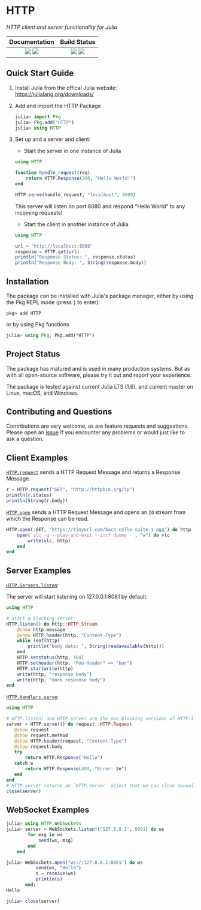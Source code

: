 
# HTTP

*HTTP client and server functionality for Julia*

| **Documentation**                                                         | **Build Status**                                                                                |
|:-------------------------------------------------------------------------:|:-----------------------------------------------------------------------------------------------:|
| [![][docs-stable-img]][docs-stable-url] [![][docs-dev-img]][docs-dev-url] | [![][github-actions-ci-img]][github-actions-ci-url] [![][codecov-img]][codecov-url] |

## Quick Start Guide

1. Install Julia from the offical Julia website: https://julialang.org/downloads/
2. Add and import the HTTP Package 
   ```julia
   julia> import Pkg
   julia> Pkg.add("HTTP")
   julia> using HTTP
   ```
3. Set up and a server and client:
    - Start the server in one instance of Julia
    
    ```julia
    using HTTP
    
    function handle_request(req)
        return HTTP.Response(200, "Hello World!")
    end
    
    HTTP.serve(handle_request, "localhost", 8080)
    ```
   This server will listen on port 8080 and respond "Hello World" to any incoming requests!
   
    - Start the client in another instance of Julia
    ```julia
    using HTTP
    
    url = "http://localhost:8080"
    response = HTTP.get(url)
    println("Response Status: ", response.status)
    println("Response Body: ", String(response.body))
    ```

## Installation

The package can be installed with Julia's package manager,
either by using the Pkg REPL mode (press `]` to enter):
```
pkg> add HTTP
```
or by using Pkg functions
```julia
julia> using Pkg; Pkg.add("HTTP")
```

## Project Status

The package has matured and is used in many production systems.
But as with all open-source software, please try it out and report your experience.

The package is tested against current Julia LTS (1.6), and current master on Linux, macOS, and Windows.

## Contributing and Questions

Contributions are very welcome, as are feature requests and suggestions. Please open an
[issue][issues-url] if you encounter any problems or would just like to ask a question.


## Client Examples

[`HTTP.request`](https://juliaweb.github.io/HTTP.jl/stable/index.html#HTTP.request-Tuple{String,HTTP.URIs.URI,Array{Pair{SubString{String},SubString{String}},1},Any})
sends a HTTP Request Message and returns a Response Message.

```julia
r = HTTP.request("GET", "http://httpbin.org/ip")
println(r.status)
println(String(r.body))
```

[`HTTP.open`](https://juliaweb.github.io/HTTP.jl/stable/index.html#HTTP.open)
sends a HTTP Request Message and
opens an `IO` stream from which the Response can be read.

```julia
HTTP.open(:GET, "https://tinyurl.com/bach-cello-suite-1-ogg") do http
    open(`vlc -q --play-and-exit --intf dummy -`, "w") do vlc
        write(vlc, http)
    end
end
```


## Server Examples

[`HTTP.Servers.listen`](https://juliaweb.github.io/HTTP.jl/stable/index.html#HTTP.Servers.listen):

The server will start listening on 127.0.0.1:8081 by default.

```julia
using HTTP

# start a blocking server
HTTP.listen() do http::HTTP.Stream
    @show http.message
    @show HTTP.header(http, "Content-Type")
    while !eof(http)
        println("body data: ", String(readavailable(http)))
    end
    HTTP.setstatus(http, 404)
    HTTP.setheader(http, "Foo-Header" => "bar")
    HTTP.startwrite(http)
    write(http, "response body")
    write(http, "more response body")
end
```

[`HTTP.Handlers.serve`](https://juliaweb.github.io/HTTP.jl/stable/index.html#HTTP.Handlers.serve):
```julia
using HTTP

# HTTP.listen! and HTTP.serve! are the non-blocking versions of HTTP.listen/HTTP.serve
server = HTTP.serve!() do request::HTTP.Request
   @show request
   @show request.method
   @show HTTP.header(request, "Content-Type")
   @show request.body
   try
       return HTTP.Response("Hello")
   catch e
       return HTTP.Response(400, "Error: $e")
   end
end
# HTTP.serve! returns an `HTTP.Server` object that we can close manually
close(server)
```

## WebSocket Examples

```julia
julia> using HTTP.WebSockets
julia> server = WebSockets.listen!("127.0.0.1", 8081) do ws
        for msg in ws
            send(ws, msg)
        end
    end

julia> WebSockets.open("ws://127.0.0.1:8081") do ws
           send(ws, "Hello")
           s = receive(ws)
           println(s)
       end;
Hello

julia> close(server)
```

[docs-dev-img]: https://img.shields.io/badge/docs-dev-blue.svg
[docs-dev-url]: https://JuliaWeb.github.io/HTTP.jl/dev

[docs-stable-img]: https://img.shields.io/badge/docs-stable-blue.svg
[docs-stable-url]: https://JuliaWeb.github.io/HTTP.jl/stable

[github-actions-ci-img]: https://github.com/JuliaWeb/HTTP.jl/workflows/CI/badge.svg
[github-actions-ci-url]: https://github.com/JuliaWeb/HTTP.jl/actions?query=workflow%3ACI

[codecov-img]: https://codecov.io/gh/JuliaWeb/HTTP.jl/branch/master/graph/badge.svg
[codecov-url]: https://codecov.io/gh/JuliaWeb/HTTP.jl

[issues-url]: https://github.com/JuliaWeb/HTTP.jl/issues
